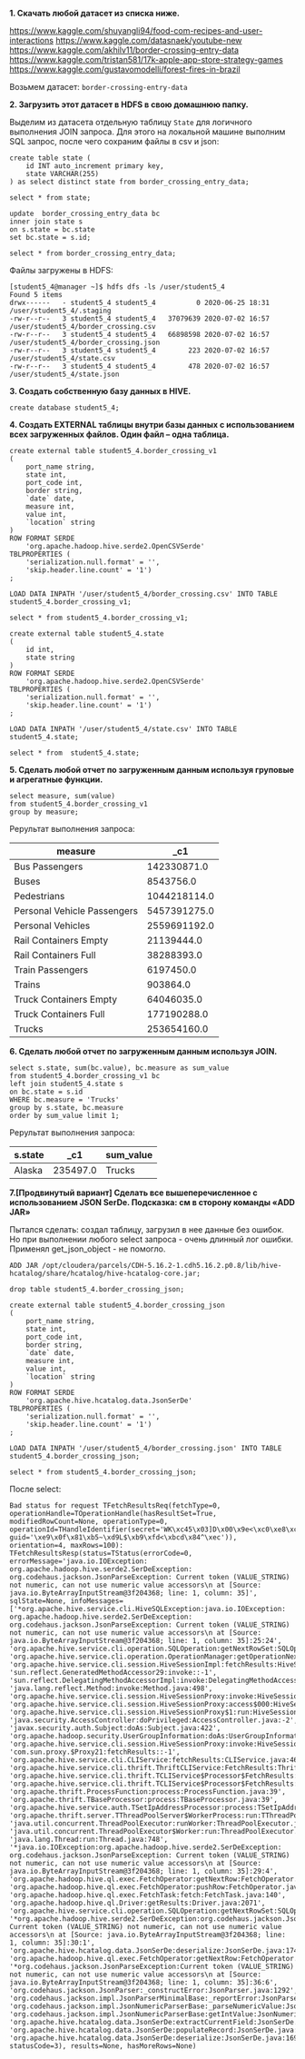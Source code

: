 **1. Скачать любой датасет из списка ниже.**

https://www.kaggle.com/shuyangli94/food-com-recipes-and-user-interactions
https://www.kaggle.com/datasnaek/youtube-new
https://www.kaggle.com/akhilv11/border-crossing-entry-data
https://www.kaggle.com/tristan581/17k-apple-app-store-strategy-games
https://www.kaggle.com/gustavomodelli/forest-fires-in-brazil

Возьмем датасет: `border-crossing-entry-data`

**2. Загрузить этот датасет в HDFS в свою домашнюю папку.**

Выделим из датасета отдельную таблицу `State` для логичного выполнения JOIN запроса.
Для этого на локальной машине выполним SQL запрос, после чего сохраним файлы в csv и json: 

```
create table state (
	id INT auto_increment primary key,
	state VARCHAR(255)
) as select distinct state from border_crossing_entry_data;

select * from state;

update  border_crossing_entry_data bc
inner join state s
on s.state = bc.state
set bc.state = s.id;

select * from border_crossing_entry_data;
```
Файлы загружены в HDFS:

```
[student5_4@manager ~]$ hdfs dfs -ls /user/student5_4
Found 5 items
drwx------   - student5_4 student5_4          0 2020-06-25 18:31 /user/student5_4/.staging
-rw-r--r--   3 student5_4 student5_4   37079639 2020-07-02 16:57 /user/student5_4/border_crossing.csv
-rw-r--r--   3 student5_4 student5_4   66898598 2020-07-02 16:57 /user/student5_4/border_crossing.json
-rw-r--r--   3 student5_4 student5_4        223 2020-07-02 16:57 /user/student5_4/state.csv
-rw-r--r--   3 student5_4 student5_4        478 2020-07-02 16:57 /user/student5_4/state.json
```

**3. Создать собственную базу данных в HIVE.**

`create database student5_4;`

**4. Создать EXTERNAL таблицы внутри базы данных с использованием всех загруженных файлов. Один файл – одна таблица.**

```
create external table student5_4.border_crossing_v1
(
    port_name string,
    state int,
    port_code int,
    border string,
    `date` date,
    measure int,
    value int,
    `location` string
)
ROW FORMAT SERDE
    'org.apache.hadoop.hive.serde2.OpenCSVSerde'
TBLPROPERTIES (
    'serialization.null.format' = '',
    'skip.header.line.count' = '1')
;

LOAD DATA INPATH '/user/student5_4/border_crossing.csv' INTO TABLE student5_4.border_crossing_v1;

select * from student5_4.border_crossing_v1;

create external table student5_4.state
(
    id int,
    state string
)
ROW FORMAT SERDE
    'org.apache.hadoop.hive.serde2.OpenCSVSerde'
TBLPROPERTIES (
    'serialization.null.format' = '',
    'skip.header.line.count' = '1')
;

LOAD DATA INPATH '/user/student5_4/state.csv' INTO TABLE student5_4.state;

select * from  student5_4.state;
```
**5. Сделать любой отчет по загруженным данным используя груповые и агрегатные функции.**

```
select measure, sum(value)
from student5_4.border_crossing_v1
group by measure;
```
Реpультат выполнения запроса:

| measure                     | _c1          |
|-----------------------------|--------------|
| Bus Passengers              | 142330871.0  |
| Buses                       | 8543756.0    |
| Pedestrians                 | 1044218114.0 |
| Personal Vehicle Passengers | 5457391275.0 |
| Personal Vehicles           | 2559691192.0 |
| Rail Containers Empty       | 21139444.0   |
| Rail Containers Full        | 38288393.0   |
| Train Passengers            | 6197450.0    |
| Trains                      | 903864.0     |
| Truck Containers Empty      | 64046035.0   |
| Truck Containers Full       | 177190288.0  |
| Trucks                      | 253654160.0  |

**6. Сделать любой отчет по загруженным данным используя JOIN.**

```
select s.state, sum(bc.value), bc.measure as sum_value
from student5_4.border_crossing_v1 bc
left join student5_4.state s
on bc.state = s.id
WHERE bc.measure = 'Trucks'
group by s.state, bc.measure
order by sum_value limit 1;
```
Реpультат выполнения запроса:

| s.state | _c1      | sum_value |
|---------|----------|-----------|
| Alaska  | 235497.0 | Trucks    |

**7.[Продвинутый вариант] Сделать все вышеперечисленное с использованием JSON SerDe. Подсказка: см в сторону команды «ADD JAR»**

Пытался сделать: создал таблицу, загрузил в нее данные без ошибок. Но при выполнении любого select запроса - очень длинный лог ошибки.
Применял get_json_object - не помогло.

```
ADD JAR /opt/cloudera/parcels/CDH-5.16.2-1.cdh5.16.2.p0.8/lib/hive-hcatalog/share/hcatalog/hive-hcatalog-core.jar;

drop table student5_4.border_crossing_json;

create external table student5_4.border_crossing_json
(
    port_name string,
    state int,
    port_code int,
    border string,
    `date` date,
    measure int,
    value int,
    `location` string
)
ROW FORMAT SERDE
    'org.apache.hive.hcatalog.data.JsonSerDe'
TBLPROPERTIES (
    'serialization.null.format' = '',
    'skip.header.line.count' = '1')
;

LOAD DATA INPATH '/user/student5_4/border_crossing.json' INTO TABLE student5_4.border_crossing_json;

select * from student5_4.border_crossing_json;
```

После select:

```
Bad status for request TFetchResultsReq(fetchType=0, operationHandle=TOperationHandle(hasResultSet=True, modifiedRowCount=None, operationType=0, operationId=THandleIdentifier(secret='WK\xc45\x03]D\x00\x9e<\xc0\xe8\xc0g,\xe9', guid='\xe9\x0f\x81\xb5~\xd9L$\xb9\xfd<\xbcd\x84^\xec')), orientation=4, maxRows=100): TFetchResultsResp(status=TStatus(errorCode=0, errorMessage='java.io.IOException: org.apache.hadoop.hive.serde2.SerDeException: org.codehaus.jackson.JsonParseException: Current token (VALUE_STRING) not numeric, can not use numeric value accessors\n at [Source: java.io.ByteArrayInputStream@3f204368; line: 1, column: 35]', sqlState=None, infoMessages=['*org.apache.hive.service.cli.HiveSQLException:java.io.IOException: org.apache.hadoop.hive.serde2.SerDeException: org.codehaus.jackson.JsonParseException: Current token (VALUE_STRING) not numeric, can not use numeric value accessors\n at [Source: java.io.ByteArrayInputStream@3f204368; line: 1, column: 35]:25:24', 'org.apache.hive.service.cli.operation.SQLOperation:getNextRowSet:SQLOperation.java:463', 'org.apache.hive.service.cli.operation.OperationManager:getOperationNextRowSet:OperationManager.java:294', 'org.apache.hive.service.cli.session.HiveSessionImpl:fetchResults:HiveSessionImpl.java:769', 'sun.reflect.GeneratedMethodAccessor29:invoke::-1', 'sun.reflect.DelegatingMethodAccessorImpl:invoke:DelegatingMethodAccessorImpl.java:43', 'java.lang.reflect.Method:invoke:Method.java:498', 'org.apache.hive.service.cli.session.HiveSessionProxy:invoke:HiveSessionProxy.java:78', 'org.apache.hive.service.cli.session.HiveSessionProxy:access$000:HiveSessionProxy.java:36', 'org.apache.hive.service.cli.session.HiveSessionProxy$1:run:HiveSessionProxy.java:63', 'java.security.AccessController:doPrivileged:AccessController.java:-2', 'javax.security.auth.Subject:doAs:Subject.java:422', 'org.apache.hadoop.security.UserGroupInformation:doAs:UserGroupInformation.java:1924', 'org.apache.hive.service.cli.session.HiveSessionProxy:invoke:HiveSessionProxy.java:59', 'com.sun.proxy.$Proxy21:fetchResults::-1', 'org.apache.hive.service.cli.CLIService:fetchResults:CLIService.java:462', 'org.apache.hive.service.cli.thrift.ThriftCLIService:FetchResults:ThriftCLIService.java:696', 'org.apache.hive.service.cli.thrift.TCLIService$Processor$FetchResults:getResult:TCLIService.java:1553', 'org.apache.hive.service.cli.thrift.TCLIService$Processor$FetchResults:getResult:TCLIService.java:1538', 'org.apache.thrift.ProcessFunction:process:ProcessFunction.java:39', 'org.apache.thrift.TBaseProcessor:process:TBaseProcessor.java:39', 'org.apache.hive.service.auth.TSetIpAddressProcessor:process:TSetIpAddressProcessor.java:56', 'org.apache.thrift.server.TThreadPoolServer$WorkerProcess:run:TThreadPoolServer.java:286', 'java.util.concurrent.ThreadPoolExecutor:runWorker:ThreadPoolExecutor.java:1149', 'java.util.concurrent.ThreadPoolExecutor$Worker:run:ThreadPoolExecutor.java:624', 'java.lang.Thread:run:Thread.java:748', '*java.io.IOException:org.apache.hadoop.hive.serde2.SerDeException: org.codehaus.jackson.JsonParseException: Current token (VALUE_STRING) not numeric, can not use numeric value accessors\n at [Source: java.io.ByteArrayInputStream@3f204368; line: 1, column: 35]:29:4', 'org.apache.hadoop.hive.ql.exec.FetchOperator:getNextRow:FetchOperator.java:508', 'org.apache.hadoop.hive.ql.exec.FetchOperator:pushRow:FetchOperator.java:415', 'org.apache.hadoop.hive.ql.exec.FetchTask:fetch:FetchTask.java:140', 'org.apache.hadoop.hive.ql.Driver:getResults:Driver.java:2071', 'org.apache.hive.service.cli.operation.SQLOperation:getNextRowSet:SQLOperation.java:458', '*org.apache.hadoop.hive.serde2.SerDeException:org.codehaus.jackson.JsonParseException: Current token (VALUE_STRING) not numeric, can not use numeric value accessors\n at [Source: java.io.ByteArrayInputStream@3f204368; line: 1, column: 35]:30:1', 'org.apache.hive.hcatalog.data.JsonSerDe:deserialize:JsonSerDe.java:174', 'org.apache.hadoop.hive.ql.exec.FetchOperator:getNextRow:FetchOperator.java:489', '*org.codehaus.jackson.JsonParseException:Current token (VALUE_STRING) not numeric, can not use numeric value accessors\n at [Source: java.io.ByteArrayInputStream@3f204368; line: 1, column: 35]:36:6', 'org.codehaus.jackson.JsonParser:_constructError:JsonParser.java:1292', 'org.codehaus.jackson.impl.JsonParserMinimalBase:_reportError:JsonParserMinimalBase.java:385', 'org.codehaus.jackson.impl.JsonNumericParserBase:_parseNumericValue:JsonNumericParserBase.java:399', 'org.codehaus.jackson.impl.JsonNumericParserBase:getIntValue:JsonNumericParserBase.java:254', 'org.apache.hive.hcatalog.data.JsonSerDe:extractCurrentField:JsonSerDe.java:274', 'org.apache.hive.hcatalog.data.JsonSerDe:populateRecord:JsonSerDe.java:213', 'org.apache.hive.hcatalog.data.JsonSerDe:deserialize:JsonSerDe.java:169'], statusCode=3), results=None, hasMoreRows=None)
```
